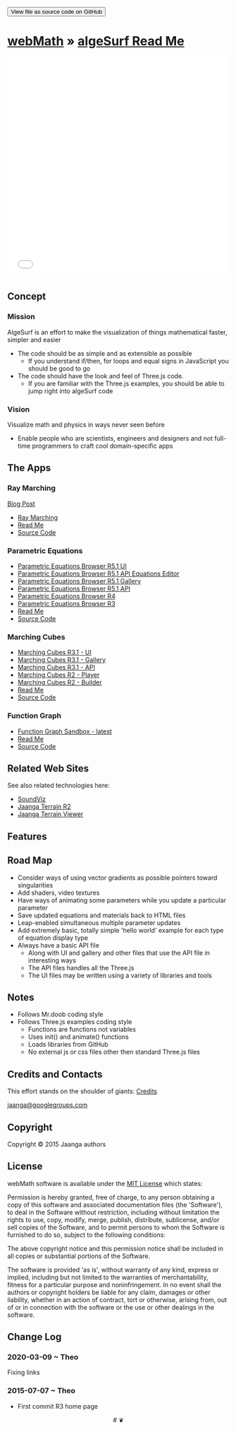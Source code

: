 <span style=display:none; >[View as web page]( http://webmath.github.io/algesurf/ "View file as a web page." ) </span>
<input type=button value='View file as source code on GitHub' onclick="window.location.href='https://github.com/jaanga/algesurf/'" />

[webMath]( http://webmath.github.io/ ) &raquo;
[algeSurf Read Me]( http://webmath.github.io/algesurf/ )
===

<iframe class=ifr src="iframe-carousel-r1.html" width=100% height=500px ></iframe>

<span style="display: none">_algeSurf Apps - a selection_</span>

## Concept

### Mission

<!-- a statement of a rationale, applicable now as well as in the future -->
AlgeSurf is an effort to make the visualization of things mathematical faster, simpler and easier

* The code should be as simple and as extensible as possible
	* If you understand if/then, for loops and equal signs in JavaScript you should be good to go
* The code should have the look and feel of Three.js code.
	* If you are familiar with the Three.js examples, you should be able to jump right into algeSurf code


### Vision

<!--  a descriptive picture of a desired future state -->
Visualize math and physics in ways never seen before

* Enable people who are scientists, engineers and designers and not full-time programmers to craft cool domain-specific apps


## The Apps

### Ray Marching

[Blog Post]( http://jaanga.github.io/request-jaanga-blog-posts.html#2015-12-21_ray-marching-achieved_algesurf.md )

* [Ray Marching]( http://webmath.github.io/algesurf/ray-marching/dev/ )
* [Read Me]( http://webmath.github.io/algesurf/ray-marching/ )
* [Source Code]( https://github.com/webmath/algesurf/tree/gh-pages/ray-marching )


### Parametric Equations

* [Parametric Equations Browser R5.1 UI]( http://webmath.github.io/algesurf/parametric-equations/r5.1/algesurf-parametric-equations-ui-r5.1.html )
* [Parametric Equations Browser R5.1 API Equations Editor]( http://webmath.github.io/algesurf/parametric-equations/r5.1/algesurf-parametric-equations-api-equation-editor-r5.1.html )
* [Parametric Equations Browser R5.1 Gallery]( http://webmath.github.io/algesurf/parametric-equations/r5.1/algesurf-parametric-equations-gallery-r5.1.html )
* [Parametric Equations Browser R5.1 API ]( http://webmath.github.io/algesurf/parametric-equations/r5/algesurf-parametric-equations-api-r5.1.html )
* [Parametric Equations Browser R4]( http://webmath.github.io/algesurf/parametric-equations/r4/algesurf-pe-r4.html )
* [Parametric Equations Browser R3]( http://webmath.github.io/algesurf/parametric-equations/r3/algesurf-pe-r3.html )
* [Read Me]( http://webmath.github.io/algesurf/parametric-equations/ )
* [Source Code]( https://github.com/webmath/algesurf/tree/gh-pages/parametric-equations )


### Marching Cubes

* [Marching Cubes R3.1 - UI]( http://webmath.github.io/algesurf/marching-cubes/r3.1/algesurf-marching-cubes-ui-r3.1.html )
* [Marching Cubes R3.1 - Gallery]( http://webmath.github.io/algesurf/marching-cubes/r3.1/algesurf-marching-cubes-gallery-r3.1.html )
* [Marching Cubes R3.1 - API]( http://webmath.github.io/algesurf/marching-cubes/r3.1/algesurf-marching-cubes-api-r3.1.html )
* [Marching Cubes R2 - Player]( http://webmath.github.io/algesurf/marching-cubes/r2/1-Overview/Player.html )
* [Marching Cubes R2 - Builder]( http://webmath.github.io/algesurf/marching-cubes/r2/1-Overview/Builder.html )
* [Read Me]( http://webmath.github.io/algesurf/marching-cubes/ )
* [Source Code ]( https://github.com/webmath/algesurf/tree/gh-pages/marching-cubes/ )

### Function Graph

* [Function Graph Sandbox - latest]( http://webmath.github.io/algesurf/function-graph/latest/ )
* [Read Me]( http://webmath.github.io/algesurf/function-graph/ )
* [Source Code]( https://github.com/webmath/algesurf/tree/gh-pages/function-graph )

## Related Web Sites

See also related technologies here:

* [SoundViz]( http://soundviz.github.io )
* [Jaanga Terrain R2]( http://jaanga.github.io/terrain-r2/ )
* [Jaanga Terrain Viewer]( http://jaanga.github.io/terrain-viewer/ )

## Features

## Road Map

* Consider ways of using vector gradients as possible pointers toward singularities
* Add shaders, video textures
* Have ways of animating some parameters while you update a particular parameter
* Save updated equations and materials back to HTML files
* Leap-enabled simultaneous multiple parameter updates
* Add extremely basic, totally simple 'hello world' example for each type of equation display type
* Always have a basic API file
	* Along with UI and gallery and other files that use the API file in interesting ways
	* The API files handles all the Three.js
	* The UI files may be written using a variety of libraries and tools

## Notes

* Follows Mr.doob coding style
* Follows Three.js examples coding style
	* Functions are functions not variables
	* Uses init() and animate() functions
	* Loads libraries from GitHub
	* No external js or css files other then standard Three.js files


## Credits and Contacts

This effort stands on the shoulder of giants: [Credits]( index.html#credits.md )


jaanga@googlegroups.com

## Copyright

Copyright © 2015 Jaanga authors


## License

webMath software is available under the [MIT License]( http://en.wikipedia.org/wiki/MIT_License) which states:

Permission is hereby granted, free of charge, to any person obtaining a copy of this software and associated documentation files (the 'Software'),
to deal in the Software without restriction, including without limitation the rights to use, copy, modify, merge, publish, distribute, sublicense, and/or sell copies of the Software, and to permit persons to whom the Software is furnished to do so, subject to the following conditions:

The above copyright notice and this permission notice shall be included in all copies or substantial portions of the Software.

The software is provided 'as is', without warranty of any kind, express or implied, including but not limited to the warranties of merchantability, fitness for a particular purpose and noninfringement.
In no event shall the authors or copyright holders be liable for any claim, damages or other liability, whether in an action of contract, tort or otherwise, arising from, out of or in connection with the software or the use or other dealings in the software.


## Change Log

### 2020-03-09 ~ Theo

Fixing links

### 2015-07-07 ~ Theo

* First commit R3 home page



<center>
# &#x2766;
</center>
<style>iframe { border-width: 0; }</style>
